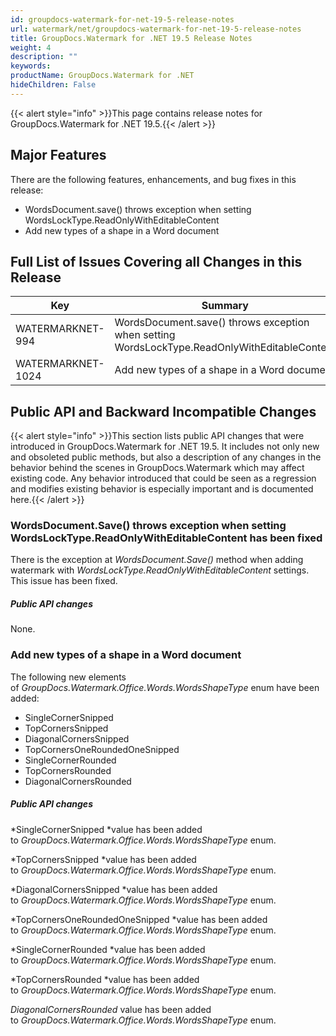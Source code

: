 ```yaml
---
id: groupdocs-watermark-for-net-19-5-release-notes
url: watermark/net/groupdocs-watermark-for-net-19-5-release-notes
title: GroupDocs.Watermark for .NET 19.5 Release Notes
weight: 4
description: ""
keywords: 
productName: GroupDocs.Watermark for .NET
hideChildren: False
---
```

{{< alert style="info" >}}This page contains release notes for GroupDocs.Watermark for .NET 19.5.{{< /alert >}}

## Major Features

There are the following features, enhancements, and bug fixes in this release:

*   WordsDocument.save() throws exception when setting WordsLockType.ReadOnlyWithEditableContent
*   Add new types of a shape in a Word document

## Full List of Issues Covering all Changes in this Release

| Key | Summary | Category |
| --- | --- | --- |
| WATERMARKNET-994 | WordsDocument.save() throws exception when setting WordsLockType.ReadOnlyWithEditableContent | Bug |
| WATERMARKNET-1024 | Add new types of a shape in a Word document | Enhancement |

## Public API and Backward Incompatible Changes

{{< alert style="info" >}}This section lists public API changes that were introduced in GroupDocs.Watermark for .NET 19.5. It includes not only new and obsoleted public methods, but also a description of any changes in the behavior behind the scenes in GroupDocs.Watermark which may affect existing code. Any behavior introduced that could be seen as a regression and modifies existing behavior is especially important and is documented here.{{< /alert >}}

### WordsDocument.Save() throws exception when setting WordsLockType.ReadOnlyWithEditableContent has been fixed

There is the exception at *WordsDocument.Save()* method when adding watermark with *WordsLockType.ReadOnlyWithEditableContent* settings. This issue has been fixed.

##### Public API changes

None.

### Add new types of a shape in a Word document

The following new elements of *GroupDocs.Watermark.Office.Words.WordsShapeType* enum have been added:

*   SingleCornerSnipped
*   TopCornersSnipped
*   DiagonalCornersSnipped
*   TopCornersOneRoundedOneSnipped
*   SingleCornerRounded
*   TopCornersRounded
*   DiagonalCornersRounded

##### Public API changes

*SingleCornerSnipped *value has been added to *GroupDocs.Watermark.Office.Words.WordsShapeType* enum.

*TopCornersSnipped *value has been added to *GroupDocs.Watermark.Office.Words.WordsShapeType* enum.

*DiagonalCornersSnipped *value has been added to *GroupDocs.Watermark.Office.Words.WordsShapeType* enum.

*TopCornersOneRoundedOneSnipped *value has been added to *GroupDocs.Watermark.Office.Words.WordsShapeType* enum.

*SingleCornerRounded *value has been added to *GroupDocs.Watermark.Office.Words.WordsShapeType* enum.

*TopCornersRounded *value has been added to *GroupDocs.Watermark.Office.Words.WordsShapeType* enum.

*DiagonalCornersRounded* value has been added to *GroupDocs.Watermark.Office.Words.WordsShapeType* enum.
